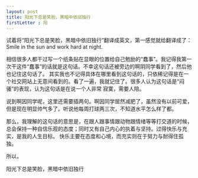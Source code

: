 ```yaml
---
layout: post
title: 阳光下总是笑脸，黑暗中依旧独行
firstLetter : 阳
---
```

<p>
	试着将“阳光下总是笑脸，黑暗中依旧独行”翻译成英文，第一感觉就给翻译成了：Smile in the sun and work hard at night.
</p>
<p>
	相信很多人都干过写一个纸条贴在显眼的位置给自己勉励的“蠢事”。我记得我第一次干这件“蠢事”的话就是这句话。不幸这句话还被旁边的啊阴同学看到了，然后他也记住这句话了。
	其实我也不记得具体在哪里看到这句话的，只依稀记得是在一个社交网站上无意间看到的。看了一遍，我就记住了。很多人认为这句话是“闷骚”的表现，认为这句话是在说一个人非常
	寂寞，需要人陪。
</p>
<p>
	说到啊因同学呢，这里还需要插两句。啊因同学居然减肥了，虽然没有以前可爱，但是现在明显帅气多了。听说他每周打球两三次，不知道水平怎么样了都。
</p>
<p>
	那么，我理解的这句话的意思是，在跟人跟事情跟动物跟情绪等等打交道的时候，总会保持一种自信乐观的态度；同时又有自己内心的执着与坚持。过得快乐与充实，是我的人生目标。
	快乐主要在态度和心境，而充实则在于努力与耐得住孤独。
</p>
<p>
	所以，
</p>
<p>
	阳光下总是笑脸，黑暗中依旧独行
</p>